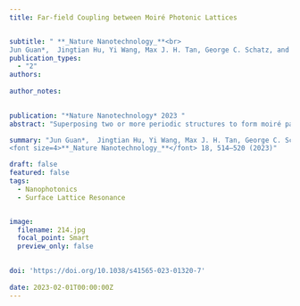```yaml
---
title: Far-field Coupling between Moiré Photonic Lattices 


subtitle: " **_Nature Nanotechnology_**<br> 
Jun Guan*,  Jingtian Hu, Yi Wang, Max J. H. Tan, George C. Schatz, and Teri W. Odom*"
publication_types:
  - "2"
authors: 
  
author_notes:
  

publication: "*Nature Nanotechnology* 2023 "
abstract: "Superposing two or more periodic structures to form moiré patterns is emerging as a promising platform to confine and manipulate light. However, moiré-facilitated interactions and phenomena have been constrained to the vicinity of moiré lattices. Here we report on the observation of ultralong-range coupling between photonic lattices in bilayer and multilayer moiré architectures mediated by dark surface lattice resonances in the vertical direction. We show that two-dimensional plasmonic nanoparticle lattices enable twist-angle-controlled directional lasing emission, even when the lattices are spatially separated by distances exceeding three orders of magnitude of lattice periodicity. Our discovery of far-field interlattice coupling opens the possibility of using the out-of-plane dimension for optical manipulation on the nanoscale and microscale."

summary: "Jun Guan*,  Jingtian Hu, Yi Wang, Max J. H. Tan, George C. Schatz, and Teri W. Odom*  <br>
<font size=4>**_Nature Nanotechnology_**</font> 18, 514–520 (2023)"

draft: false
featured: false
tags:
  - Nanophotonics
  - Surface Lattice Resonance


image:
  filename: 214.jpg
  focal_point: Smart
  preview_only: false

 
doi: 'https://doi.org/10.1038/s41565-023-01320-7'
 
date: 2023-02-01T00:00:00Z
---
```







